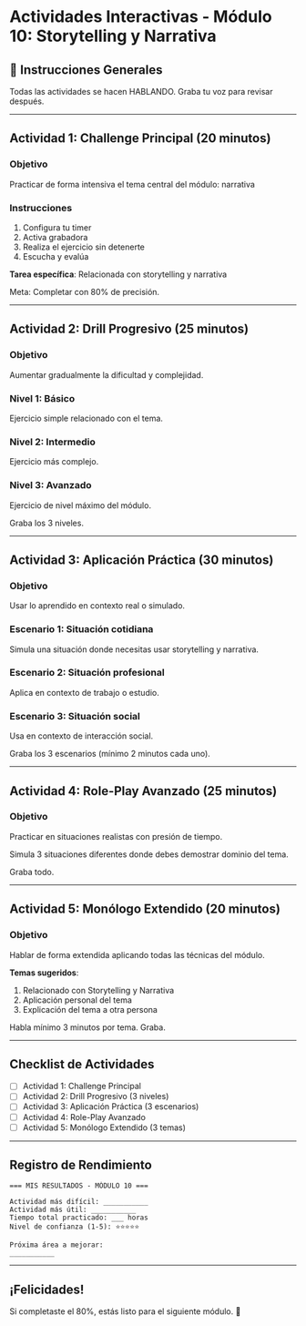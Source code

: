 # Actividades Interactivas - Módulo 10: Storytelling y Narrativa

## 🎯 Instrucciones Generales

Todas las actividades se hacen HABLANDO. Graba tu voz para revisar después.

---

## Actividad 1: Challenge Principal (20 minutos)

### Objetivo
Practicar de forma intensiva el tema central del módulo: narrativa

### Instrucciones
1. Configura tu timer
2. Activa grabadora
3. Realiza el ejercicio sin detenerte
4. Escucha y evalúa

**Tarea específica**: Relacionada con storytelling y narrativa

Meta: Completar con 80% de precisión.

---

## Actividad 2: Drill Progresivo (25 minutos)

### Objetivo
Aumentar gradualmente la dificultad y complejidad.

### Nivel 1: Básico
Ejercicio simple relacionado con el tema.

### Nivel 2: Intermedio
Ejercicio más complejo.

### Nivel 3: Avanzado
Ejercicio de nivel máximo del módulo.

Graba los 3 niveles.

---

## Actividad 3: Aplicación Práctica (30 minutos)

### Objetivo
Usar lo aprendido en contexto real o simulado.

### Escenario 1: Situación cotidiana
Simula una situación donde necesitas usar storytelling y narrativa.

### Escenario 2: Situación profesional
Aplica en contexto de trabajo o estudio.

### Escenario 3: Situación social
Usa en contexto de interacción social.

Graba los 3 escenarios (mínimo 2 minutos cada uno).

---

## Actividad 4: Role-Play Avanzado (25 minutos)

### Objetivo
Practicar en situaciones realistas con presión de tiempo.

Simula 3 situaciones diferentes donde debes demostrar dominio del tema.

Graba todo.

---

## Actividad 5: Monólogo Extendido (20 minutos)

### Objetivo
Hablar de forma extendida aplicando todas las técnicas del módulo.

**Temas sugeridos**:
1. Relacionado con Storytelling y Narrativa
2. Aplicación personal del tema
3. Explicación del tema a otra persona

Habla mínimo 3 minutos por tema. Graba.

---

## Checklist de Actividades

- [ ] Actividad 1: Challenge Principal
- [ ] Actividad 2: Drill Progresivo (3 niveles)
- [ ] Actividad 3: Aplicación Práctica (3 escenarios)
- [ ] Actividad 4: Role-Play Avanzado
- [ ] Actividad 5: Monólogo Extendido (3 temas)

---

## Registro de Rendimiento

```
=== MIS RESULTADOS - MÓDULO 10 ===

Actividad más difícil: ___________
Actividad más útil: ___________
Tiempo total practicado: ___ horas
Nivel de confianza (1-5): ⭐⭐⭐⭐⭐

Próxima área a mejorar:
___________
```

---

## ¡Felicidades!

Si completaste el 80%, estás listo para el siguiente módulo. 🎉
